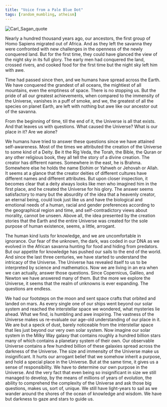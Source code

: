 ```yaml
---
title: "Voice from a Pale Blue Dot"
tags: [random_mumbling, atheism]
---
```


![Carl_Sagan_quote](/public/img/sagan_quote1.png)

Nearly a hundred thousand years ago, our ancestors, the first group of Homo Sapiens migrated out of Africa. And as they left the savanna they were confronted with new challenges in the openness of the newly conquered land. But for the first time, they could have glanced the view of the night sky in its full glory. The early men had conquered the land, crossed rivers, and cooked food for the first time but the night sky left him with awe.

Time had passed since then, and we humans have spread across the Earth. We have conquered the grandest of all oceans, the mightiest of all mountains, even the emptiness of space. There is no stopping us. But the pride of all our greatest achievements, when compared to the immensity of the Universe, vanishes in a puff of smoke, and we, the greatest of all the species on planet Earth, are left with nothing but awe like our ancestor out of the savanna.

From the beginning of time, till the end of it, the Universe is all that exists. And that leaves us with questions. What caused the Universe? What is our place in it? Are we alone?

We humans have tried to answer these questions since we have attained self-awareness. Most of the times we attributed the creation of the Universe to some kind of a Deity. Be it the Rig Veda, the Torah, the Bible, the Quran or any other religious book, they all tell the story of a divine creation. The creator has different names. Somewhere in the east, he is Brahma. Somewhere else he holds the name Elohim or Yahweh or Jehovah or Allah. It seems at a glance that the creator deities of different cultures have different names and different attributes. But upon closer inspection, it becomes clear that a deity always looks like men who imagined him in the first place, and he created the Universe for his glory. The answer seems satisfactory to many but the absurdity of the idea that a heavenly creator, an eternal being, could look just like us and have the biological and emotional needs of a human, racial and gender preferences according to the geographical region and time, and self-contradictory views about morality, cannot be unseen. Above all, the idea presented by the creation stories that the Earth and the entire Universe was created for the sole purpose of human existence, seems, a little, arrogant.

The human kind lusts for knowledge, and we are uncomfortable in ignorance. Our fear of the unknown, the dark, was coded in our DNA as we evolved in the African savanna hunting for food and hiding from predators. But our appetite for knowledge has pushed our sails to the end of the world. And since the last three centuries, we have started to understand the intricacy of the Universe. The Universe has revealed itself to us to be interpreted by science and mathematics. Now we are living in an era when we can actually, answer those questions. Since Copernicus, Galileo, and Newton we have answered many of them. But the more we explore the Universe, it seems that the realm of unknowns is ever expanding. The questions are endless.

We had our footsteps on the moon and sent space crafts that orbited and landed on mars. As every single one of our ships went beyond our solar system and reached the interstellar space we wondered, what mysteries lie ahead. What we find, is humbling and awe inspiring. The vastness of the Universe makes us re-evaluate our age-old understanding of our place in it. We are but a speck of dust, barely noticeable from the interstellar space that lies just beyond our very own solar system. Now imagine our solar system in the Milky Way galaxy that contains roughly a hundred billion stars many of which contains a planetary system of their own. Our observable Universe contains a few hundred billion of these galaxies spread across the darkness of the Universe. The size and immensity of the Universe make us insignificant. It hurts our arrogant belief that we somehow inherit a purpose, and hold a special place in the Universe. But at the same time, it gives us a sense of responsibility. We have to determine our own purpose in the Universe. And the very fact that even being so insignificant in size we still managed to develop, by the means of millions of years of evolution, the ability to comprehend the complexity of the Universe and ask those big questions, makes us, sort of, unique. We still have light-years to sail as we wander around the shores of the ocean of knowledge and wisdom. We have but darkness to gaze and stars to guide us.
